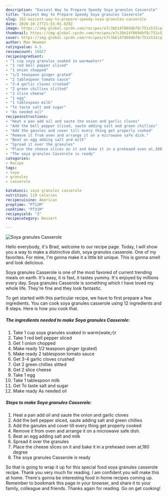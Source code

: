 ```yaml
---
description: "Easiest Way to Prepare Speedy Soya granules Casserole"
title: "Easiest Way to Prepare Speedy Soya granules Casserole"
slug: 162-easiest-way-to-prepare-speedy-soya-granules-casserole
date: 2020-10-27T21:55:01.829Z
image: https://img-global.cpcdn.com/recipes/e7c3bb14f869dbf0/751x532cq70/soya-granules-casserole-recipe-main-photo.jpg
thumbnail: https://img-global.cpcdn.com/recipes/e7c3bb14f869dbf0/751x532cq70/soya-granules-casserole-recipe-main-photo.jpg
cover: https://img-global.cpcdn.com/recipes/e7c3bb14f869dbf0/751x532cq70/soya-granules-casserole-recipe-main-photo.jpg
author: Mae Newman
ratingvalue: 4.5
reviewcount: 10827
recipeingredient:
- "1 cup soya granules soaked in warmwaterr"
- "1 red bell pepper sliced"
- "1 onion chopped"
- "1/2 teaspoon ginger grated"
- "2 tablespoon tomato sauce"
- "3-4 garlic cloves crushed"
- "2 green chillies slitted"
- "2 slice cheese"
- "1 egg"
- "1 tablespoon milk"
- "To taste salt and sugar"
- "As needed oil"
recipeinstructions:
- "Heat a pan add oil and saute the onion and garlic cloves"
- "Add the bell pepper sliced, saute adding salt and green chillies"
- "Add the ganules and cover till every thing get properly cooked"
- "Remove it from oven and arrange it on a microwave safe dish."
- "Beat an egg adding salt and milk"
- "Spread it over the granules"
- "Place the cheese slices on it and bake it in a preheaed oven at,180 degree"
- "The soya granules Casserole is ready"
categories:
- Recipe
tags:
- soya
- granules
- casserole

katakunci: soya granules casserole 
nutrition: 119 calories
recipecuisine: American
preptime: "PT12M"
cooktime: "PT31M"
recipeyield: "3"
recipecategory: Dessert

---
```



![Soya granules Casserole](https://img-global.cpcdn.com/recipes/e7c3bb14f869dbf0/751x532cq70/soya-granules-casserole-recipe-main-photo.jpg)

Hello everybody, it's Brad, welcome to our recipe page. Today, I will show you a way to make a distinctive dish, soya granules casserole. One of my favorites. For mine, I'm gonna make it a little bit unique. This is gonna smell and look delicious.

Soya granules Casserole is one of the most favored of current trending meals on earth. It's easy, it is fast, it tastes yummy. It's enjoyed by millions every day. Soya granules Casserole is something which I have loved my whole life. They're fine and they look fantastic.




To get started with this particular recipe, we have to first prepare a few ingredients. You can cook soya granules casserole using 12 ingredients and 8 steps. Here is how you cook that.

<!--inarticleads1-->

##### The ingredients needed to make Soya granules Casserole:

1. Take 1 cup soya granules soaked in warm(wate,r)r
1. Take 1 red bell pepper sliced
1. Get 1 onion chopped
1. Make ready 1/2 teaspoon ginger (grated)
1. Make ready 2 tablespoon tomato sauce
1. Get 3-4 garlic cloves crushed
1. Get 2 green chillies slitted
1. Get 2 slice cheese
1. Take 1 egg
1. Take 1 tablespoon milk
1. Get To taste salt and sugar
1. Make ready As needed oil




<!--inarticleads2-->

##### Steps to make Soya granules Casserole:

1. Heat a pan add oil and saute the onion and garlic cloves
1. Add the bell pepper sliced, saute adding salt and green chillies
1. Add the ganules and cover till every thing get properly cooked
1. Remove it from oven and arrange it on a microwave safe dish.
1. Beat an egg adding salt and milk
1. Spread it over the granules
1. Place the cheese slices on it and bake it in a preheaed oven at,180 degree
1. The soya granules Casserole is ready




So that is going to wrap it up for this special food soya granules casserole recipe. Thank you very much for reading. I am confident you will make this at home. There's gonna be interesting food in home recipes coming up. Remember to bookmark this page in your browser, and share it to your family, colleague and friends. Thanks again for reading. Go on get cooking!
